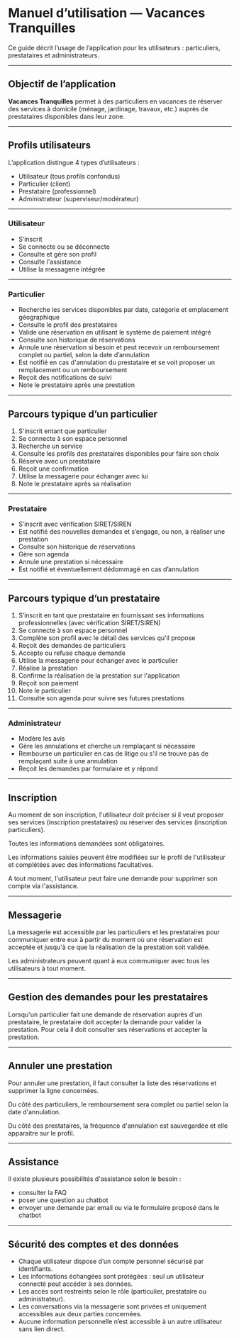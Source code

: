 # Manuel d’utilisation — Vacances Tranquilles

Ce guide décrit l’usage de l’application pour les utilisateurs : particuliers, prestataires et administrateurs.

---

## Objectif de l’application 

**Vacances Tranquilles** permet à des particuliers en vacances de réserver des services à domicile (ménage, jardinage, travaux, etc.) auprès de prestataires disponibles dans leur zone. 

---

## Profils utilisateurs

L’application distingue 4 types d’utilisateurs :

- Utilisateur (tous profils confondus)
- Particulier (client)
- Prestataire (professionnel)
- Administrateur (superviseur/modérateur)

---

### Utilisateur
- S’inscrit
- Se connecte ou se déconnecte
- Consulte et gère son profil
- Consulte l'assistance
- Utilise la messagerie intégrée

---

### Particulier
- Recherche les services disponibles par date, catégorie et emplacement géographique
- Consulte le profil des prestataires
- Valide une réservation en utilisant le système de paiement intégré
- Consulte son historique de réservations
- Annule une réservation si besoin et peut recevoir un remboursement complet ou partiel, selon la date d’annulation
- Est notifié en cas d'annulation du prestataire et se voit proposer un remplacement ou un remboursement
- Reçoit des notifications de suivi
- Note le prestataire après une prestation

---

## Parcours typique d’un particulier

1. S'inscrit entant que particulier
2. Se connecte à son espace personnel
3. Recherche un service
4. Consulte les profils des prestataires disponibles pour faire son choix
5. Réserve avec un prestataire
6. Reçoit une confirmation
7. Utilise la messagerie pour échanger avec lui
8. Note le prestataire après sa réalisation

---

### Prestataire
- S’inscrit avec vérification SIRET/SIREN
- Est notifié des nouvelles demandes et s’engage, ou non, à réaliser une prestation
- Consulte son historique de réservations
- Gère son agenda
- Annule une prestation si nécessaire
- Est notifié et éventuellement dédommagé en cas d’annulation

---

## Parcours typique d’un prestataire

1. S’inscrit en tant que prestataire en fournissant ses informations professionnelles (avec vérification SIRET/SIREN)
2. Se connecte à son espace personnel
3. Complète son profil avec le détail des services qu'il propose
4. Reçoit des demandes de particuliers
5. Accepte ou refuse chaque demande
6. Utilise la messagerie pour échanger avec le particulier
7. Réalise la prestation
8. Confirme la réalisation de la prestation sur l'application
9. Reçoit son paiement
10. Note le particulier
11. Consulte son agenda pour suivre ses futures prestations

---

### Administrateur
- Modère les avis
- Gère les annulations et cherche un remplaçant si nécessaire
- Rembourse un particulier en cas de litige ou s'il ne trouve pas de remplaçant suite à une annulation
- Reçoit les demandes par formulaire et y répond

--- 

## Inscription 

Au moment de son inscription, l'utilisateur doit préciser si il veut proposer ses services (inscription prestataires) ou réserver des services  (inscription particuliers). 

Toutes les informations demandées sont obligatoires. 

Les informations saisies peuvent être modifiées sur le profil de l'utilisateur et complétées avec des informations facultatives. 

A tout moment, l'utilisateur peut faire une demande pour supprimer son compte via l'assistance. 

---- 

## Messagerie 

La messagerie est accessible par les particuliers et les prestataires pour communiquer entre eux à partir du moment où une réservation est acceptée et jusqu'à ce que la réalisation de la prestation soit validée. 

Les administrateurs peuvent quant à eux communiquer avec tous les utilisateurs à tout moment. 

--- 

## Gestion des demandes pour les prestataires 

Lorsqu'un particulier fait une demande de réservation auprès d'un prestataire, le prestataire doit accepter la demande pour valider la prestation. Pour cela il doit consulter ses réservations et accepter la prestation.

---
 
## Annuler une prestation 


Pour annuler une prestation,  il faut consulter la liste des réservations et supprimer la ligne concernées. 

Du côté des particuliers, le remboursement sera complet ou partiel selon la date d'annulation. 

Du côté des prestataires, la fréquence d'annulation est sauvegardée et elle apparaitre sur le profil. 

---

## Assistance

Il existe plusieurs possibilités d'assistance selon le besoin :
- consulter la FAQ
- poser une question au chatbot
- envoyer une demande par email ou via le formulaire proposé dans le chatbot

--- 

## Sécurité des comptes et des données

- Chaque utilisateur dispose d’un compte personnel sécurisé par identifiants.
- Les informations échangées sont protégées : seul un utilisateur connecté peut accéder à ses données.
- Les accès sont restreints selon le rôle (particulier, prestataire ou administrateur).
- Les conversations via la messagerie sont privées et uniquement accessibles aux deux parties concernées.
- Aucune information personnelle n’est accessible à un autre utilisateur sans lien direct.